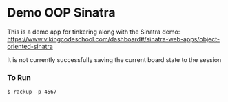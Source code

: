 # Demo OOP Sinatra

This is a demo app for tinkering along with the Sinatra demo:
https://www.vikingcodeschool.com/dashboard#/sinatra-web-apps/object-oriented-sinatra

It is not currently successfully saving the current board state to the session

### To Run
```
$ rackup -p 4567
```